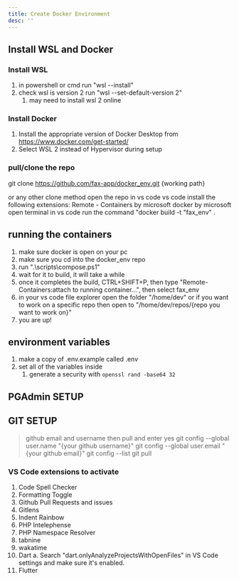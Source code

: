 ```yaml
---
title: Create Docker Environment
desc: ''
---
```


## Install WSL and Docker

### Install WSL

   1. in powershell or cmd run "wsl --install"
   2. check wsl is version 2 run "wsl --set-default-version 2"
       1. may need to install wsl 2 online

### Install Docker

   1. Install the appropriate version of Docker Desktop from <https://www.docker.com/get-started/>
   2. Select WSL 2 instead of Hypervisor during setup

### pull/clone the repo

git clone <https://github.com/fax-app/docker_env.git> {working path}

or any other clone method
open the repo in vs code
vs code install the following extensions:
Remote - Containers by microsoft
docker by microsoft
open terminal in vs code
run the command "docker build -t "fax_env" .

## running the containers

1. make sure docker is open on your pc
2. make sure you cd into the docker_env repo
3. run ".\scripts\compose.ps1"
4. wait for it to build, it will take a while
5. once it completes the build, CTRL+SHIFT+P, then type "Remote-Containers:attach to running container...", then select fax_env
6. in your vs code file explorer open the folder "/home/dev" or if you want to work on a specific repo then open to "/home/dev/repos/{repo you want to work on}"
7. you are up!

## environment variables
1. make a copy of .env.example called .env
2. set all of the variables inside
   1. generate a security with `openssl rand -base64 32`

## PGAdmin SETUP

## GIT SETUP

> github email and username then pull and enter yes
git config --global user.name "{your github username}"
git config --global user.email "{your github email}"
git config --list
git pull

### VS Code extensions to activate

   1. Code Spell Checker
   2. Formatting Toggle
   3. Github Pull Requests and issues
   4. Gitlens
   5. Indent Rainbow
   6. PHP Intelephense
   7. PHP Namespace Resolver
   8. tabnine
   9. wakatime
   10. Dart
      a. Search "dart.onlyAnalyzeProjectsWithOpenFiles" in VS Code settings and make sure it's enabled.
   11. Flutter

